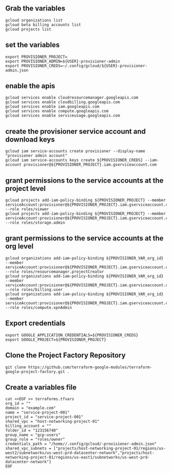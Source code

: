 ## Grab the variables
```
gcloud organizations list
gcloud beta billing accounts list
gcloud projects list 
```

## set the variables
```
export PROVISIONER_PROJECT=
export PROVISIONER_ADMIN=${USER}-provisioner-admin
export PROVISIONER_CREDS=~/.config/gcloud/${USER}-provisioner-admin.json
```

##  enable the apis
```
gcloud services enable cloudresourcemanager.googleapis.com
gcloud services enable cloudbilling.googleapis.com
gcloud services enable iam.googleapis.com
gcloud services enable compute.googleapis.com
gcloud services enable serviceusage.googleapis.com
```

## create the provisioner service account and download keys
```
gcloud iam service-accounts create provisioner --display-name "provisioner admin account"
gcloud iam service-accounts keys create ${PROVISIONER_CREDS} --iam-account provisioner@${PROVISIONER_PROJECT}.iam.gserviceaccount.com
```

## grant permissions to the service accounts at the project level
```
gcloud projects add-iam-policy-binding ${PROVISIONER_PROJECT} --member serviceAccount:provisioner@${PROVISIONER_PROJECT}.iam.gserviceaccount.com --role roles/viewer
gcloud projects add-iam-policy-binding ${PROVISIONER_PROJECT} --member serviceAccount:provisioner@${PROVISIONER_PROJECT}.iam.gserviceaccount.com --role roles/storage.admin
```

## grant permissions to the service accounts at the org level
```
gcloud organizations add-iam-policy-binding ${PROVISIONER_VAR_org_id} --member serviceAccount:provisioner@${PROVISIONER_PROJECT}.iam.gserviceaccount.com --role roles/resourcemanager.projectCreator
gcloud organizations add-iam-policy-binding ${PROVISIONER_VAR_org_id} --member serviceAccount:provisioner@${PROVISIONER_PROJECT}.iam.gserviceaccount.com --role roles/billing.user
gcloud organizations add-iam-policy-binding ${PROVISIONER_VAR_org_id} --member serviceAccount:provisioner@${PROVISIONER_PROJECT}.iam.gserviceaccount.com --role roles/compute.xpnAdmin

```

## Export credentials
```
export GOOGLE_APPLICATION_CREDENTIALS=${PROVISIONER_CREDS}
export GOOGLE_PROJECT=${PROVISIONER_PROJECT}
```

## Clone the Project Factory Repository
```
git clone https://github.com/terraform-google-modules/terraform-google-project-factory.git .
```

## Create a variables file 
```
cat <<EOF >> terraforms.tfvars
org_id = ""
domain = "example.com"
name = "service-project-001"
project_id = "service-project-001"
shared_vpc = "host-networking-project-01"
billing_account = ""
folder_id = "123156740"
group_name = "gcp-users"
group_role = "roles/owner"
credentials_path = "/home//.config/gcloud/-provisioner-admin.json"
shared_vpc_subnets = ["projects/host-networking-project-01/regions/us-west2/subnetworks/us-west-prd-datacenter-network","projects/host-networking-project-01/regions/us-east1/subnetworks/us-west-prd-datacenter-network"]
EOF
```







